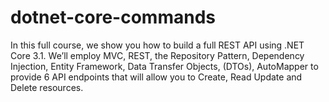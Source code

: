 # dotnet-core-commands
In this full course, we show you how to build a full REST API using .NET Core 3.1. We’ll employ MVC, REST, the Repository Pattern, Dependency Injection, Entity Framework, Data Transfer Objects, (DTOs), AutoMapper to provide 6 API endpoints that will allow you to Create, Read Update and Delete resources.
